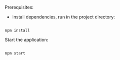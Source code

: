 Prerequisites:

* Install dependencies, run in the project directory:

```

npm install

```

Start the application:

```

npm start

```
